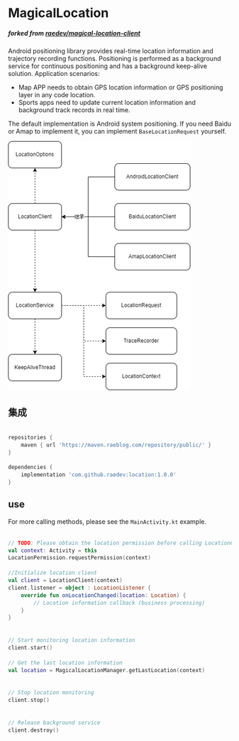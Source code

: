 # MagicalLocation

##### forked from [raedev/magical-location-client](https://github.com/raedev/magical-location-client)

Android positioning library provides real-time location information and trajectory recording functions. Positioning is performed as a background service for continuous positioning and has a background keep-alive solution. Application scenarios:


- Map APP needs to obtain GPS location information or GPS positioning layer in any code location.
- Sports apps need to update current location information and background track records in real time.

The default implementation is Android system positioning. If you need Baidu or Amap to implement it, you can implement `BaseLocationRequest` yourself.

![arch](architecture.drawio.png)

## 集成

```groovy

repositories {
    maven { url 'https://maven.raeblog.com/repository/public/' }
}

dependencies {
    implementation 'com.github.raedev:location:1.0.0'
}
```

## use

For more calling methods, please see the `MainActivity.kt` example.

```kotlin

// TODO: Please obtain the location permission before calling LocationClient, otherwise all subsequent services will not be available.
val context: Activity = this
LocationPermission.requestPermission(context)

//Initialize location client
val client = LocationClient(context)
client.listener = object : LocationListener {
    override fun onLocationChanged(location: Location) {
        // Location information callback (business processing)
    }
}


// Start monitoring location information
client.start()

// Get the last location information
val location = MagicalLocationManager.getLastLocation(context)


// Stop location monitoring
client.stop()


// Release background service
client.destroy()

```
